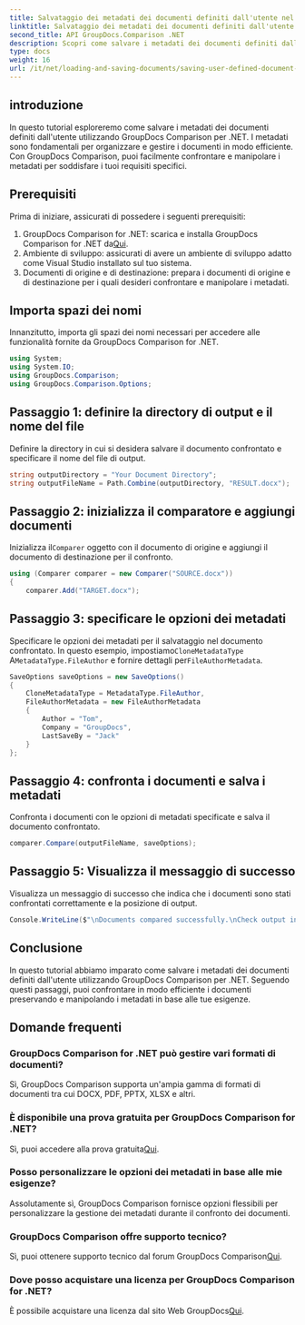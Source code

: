 ```yaml
---
title: Salvataggio dei metadati dei documenti definiti dall'utente nel confronto GroupDocs per .NET
linktitle: Salvataggio dei metadati dei documenti definiti dall'utente nel confronto GroupDocs per .NET
second_title: API GroupDocs.Comparison .NET
description: Scopri come salvare i metadati dei documenti definiti dall'utente utilizzando GroupDocs Comparison for .NET. Confronta e manipola facilmente i metadati con istruzioni dettagliate.
type: docs
weight: 16
url: /it/net/loading-and-saving-documents/saving-user-defined-document-metadata/
---
```

## introduzione
In questo tutorial esploreremo come salvare i metadati dei documenti definiti dall'utente utilizzando GroupDocs Comparison per .NET. I metadati sono fondamentali per organizzare e gestire i documenti in modo efficiente. Con GroupDocs Comparison, puoi facilmente confrontare e manipolare i metadati per soddisfare i tuoi requisiti specifici.
## Prerequisiti
Prima di iniziare, assicurati di possedere i seguenti prerequisiti:
1.  GroupDocs Comparison for .NET: scarica e installa GroupDocs Comparison for .NET da[Qui](https://releases.groupdocs.com/comparison/net/).
2. Ambiente di sviluppo: assicurati di avere un ambiente di sviluppo adatto come Visual Studio installato sul tuo sistema.
3. Documenti di origine e di destinazione: prepara i documenti di origine e di destinazione per i quali desideri confrontare e manipolare i metadati.

## Importa spazi dei nomi
Innanzitutto, importa gli spazi dei nomi necessari per accedere alle funzionalità fornite da GroupDocs Comparison for .NET.
```csharp
using System;
using System.IO;
using GroupDocs.Comparison;
using GroupDocs.Comparison.Options;
```
## Passaggio 1: definire la directory di output e il nome del file
Definire la directory in cui si desidera salvare il documento confrontato e specificare il nome del file di output.
```csharp
string outputDirectory = "Your Document Directory";
string outputFileName = Path.Combine(outputDirectory, "RESULT.docx");
```
## Passaggio 2: inizializza il comparatore e aggiungi documenti
 Inizializza il`Comparer` oggetto con il documento di origine e aggiungi il documento di destinazione per il confronto.
```csharp
using (Comparer comparer = new Comparer("SOURCE.docx"))
{
    comparer.Add("TARGET.docx");
```
## Passaggio 3: specificare le opzioni dei metadati
 Specificare le opzioni dei metadati per il salvataggio nel documento confrontato. In questo esempio, impostiamo`CloneMetadataType` A`MetadataType.FileAuthor` e fornire dettagli per`FileAuthorMetadata`.
```csharp
SaveOptions saveOptions = new SaveOptions()
{
    CloneMetadataType = MetadataType.FileAuthor,
    FileAuthorMetadata = new FileAuthorMetadata
    {
        Author = "Tom",
        Company = "GroupDocs",
        LastSaveBy = "Jack"
    }
};
```
## Passaggio 4: confronta i documenti e salva i metadati
Confronta i documenti con le opzioni di metadati specificate e salva il documento confrontato.
```csharp
comparer.Compare(outputFileName, saveOptions);
```
## Passaggio 5: Visualizza il messaggio di successo
Visualizza un messaggio di successo che indica che i documenti sono stati confrontati correttamente e la posizione di output.
```csharp
Console.WriteLine($"\nDocuments compared successfully.\nCheck output in {outputDirectory}.");
```

## Conclusione
In questo tutorial abbiamo imparato come salvare i metadati dei documenti definiti dall'utente utilizzando GroupDocs Comparison per .NET. Seguendo questi passaggi, puoi confrontare in modo efficiente i documenti preservando e manipolando i metadati in base alle tue esigenze.
## Domande frequenti
### GroupDocs Comparison for .NET può gestire vari formati di documenti?
Sì, GroupDocs Comparison supporta un'ampia gamma di formati di documenti tra cui DOCX, PDF, PPTX, XLSX e altri.
### È disponibile una prova gratuita per GroupDocs Comparison for .NET?
 Sì, puoi accedere alla prova gratuita[Qui](https://releases.groupdocs.com/).
### Posso personalizzare le opzioni dei metadati in base alle mie esigenze?
Assolutamente sì, GroupDocs Comparison fornisce opzioni flessibili per personalizzare la gestione dei metadati durante il confronto dei documenti.
### GroupDocs Comparison offre supporto tecnico?
Sì, puoi ottenere supporto tecnico dal forum GroupDocs Comparison[Qui](https://forum.groupdocs.com/c/comparison/12).
### Dove posso acquistare una licenza per GroupDocs Comparison for .NET?
 È possibile acquistare una licenza dal sito Web GroupDocs[Qui](https://purchase.groupdocs.com/buy).